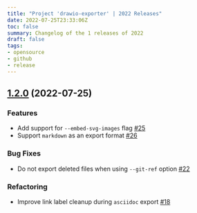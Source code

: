 ```yaml
---
title: "Project 'drawio-exporter' | 2022 Releases"
date: 2022-07-25T23:33:06Z
toc: false
summary: Changelog of the 1 releases of 2022
draft: false
tags:
- opensource
- github
- release
---
```

## [1.2.0](https://github.com/rlespinasse/drawio-export/compare/v1.1.0...v1.2.0) (2022-07-25)

### Features

* Add support for `--embed-svg-images` flag [#25](https://github.com/rlespinasse/drawio-exporter/pull/25)
* Support `markdown` as an export format [#26](https://github.com/rlespinasse/drawio-exporter/pull/26)

### Bug Fixes

* Do not export deleted files when using `--git-ref` option [#22](https://github.com/rlespinasse/drawio-exporter/pull/22)

### Refactoring

* Improve link label cleanup during `asciidoc` export [#18](https://github.com/rlespinasse/drawio-exporter/pull/18)



